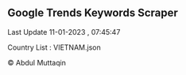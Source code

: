 

## Google Trends Keywords Scraper 
 
Last Update 11-01-2023 , 07:45:47

Country List :
VIETNAM.json



© Abdul Muttaqin 
